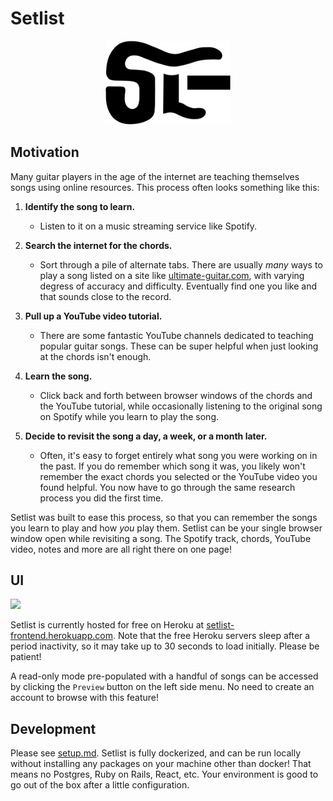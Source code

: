 # Setlist

<p align="center">
  <img src="frontend/src/SetlistLogo.png" width="200">
</p>

## Motivation

Many guitar players in the age of the internet are teaching themselves songs using online resources. This process often looks something like this:

1. **Identify the song to learn.**
    - Listen to it on a music streaming service like Spotify.

2. **Search the internet for the chords.**
    - Sort through a pile of alternate tabs. There are usually _many_ ways to play a song listed on a site like [ultimate-guitar.com](https://www.ultimate-guitar.com/), with varying degress of accuracy and difficulty. Eventually find one you like and that sounds close to the record.

3. **Pull up a YouTube video tutorial.**
    - There are some fantastic YouTube channels dedicated to teaching popular guitar songs. These can be super helpful when just looking at the chords isn't enough.

4. **Learn the song.**
    - Click back and forth between browser windows of the chords and the YouTube tutorial, while occasionally listening to the original song on Spotify while you learn to play the song. 

5. **Decide to revisit the song a day, a week, or a month later.**
    - Often, it's easy to forget entirely what song you were working on in the past. If you do remember which song it was, you likely won't remember the exact chords you selected or the YouTube video you found helpful. You now have to go through the same research process you did the first time.


Setlist was built to ease this process, so that you can remember the songs you learn to play and how _you_ play them. Setlist can be your single browser window open while revisiting a song. The Spotify track, chords, YouTube video, notes and more are all right there on one page!

## UI

![](setlist-tour.gif)

Setlist is currently hosted for free on Heroku at [setlist-frontend.herokuapp.com](https://setlist-frontend.herokuapp.com). Note that the free Heroku servers sleep after a period inactivity, so it may take up to 30 seconds to load initially. Please be patient!

A read-only mode pre-populated with a handful of songs can be accessed by clicking the `Preview` button on the left side menu. No need to create an account to browse with this feature!

## Development

Please see [setup.md](setup.md). Setlist is fully dockerized, and can be run locally without installing any packages on your machine other than docker! That means no Postgres, Ruby on Rails, React, etc. Your environment is good to go out of the box after a little configuration.